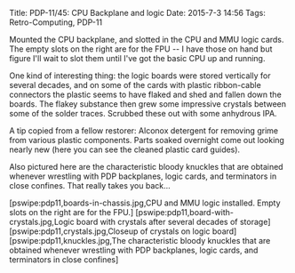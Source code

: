 Title: PDP-11/45: CPU Backplane and logic
Date: 2015-7-3 14:56
Tags: Retro-Computing, PDP-11

Mounted the CPU backplane, and slotted in the CPU and MMU logic cards.  The empty slots on the right are for the FPU -- I have those on hand but figure I'll wait to slot them until I've got the basic CPU up and running.

One kind of interesting thing: the logic boards were stored vertically for several decades, and on some of the cards with plastic ribbon-cable connectors the plastic seems to have flaked and shed and fallen down the boards.  The flakey substance then grew some impressive crystals between some of the solder traces.  Scrubbed these out with some anhydrous IPA.

A tip copied from a fellow restorer: Alconox detergent for removing grime from various plastic components.  Parts soaked overnight come out looking nearly new (here you can see the cleaned plastic card guides).

Also pictured here are the characteristic bloody knuckles that are obtained whenever wrestling with PDP backplanes, logic cards, and terminators in close confines.  That really takes you back...

[pswipe:pdp11,boards-in-chassis.jpg,CPU and MMU logic installed.  Empty slots on the right are for the FPU.]
[pswipe:pdp11,board-with-crystals.jpg,Logic board with crystals after several decades of storage]
[pswipe:pdp11,crystals.jpg,Closeup of crystals on logic board]
[pswipe:pdp11,knuckles.jpg,The characteristic bloody knuckles that are obtained whenever wrestling with PDP backplanes, logic cards, and terminators in close confines]
